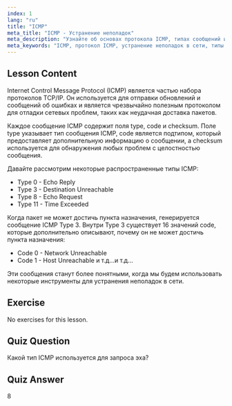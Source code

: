 ```yaml
---
index: 1
lang: "ru"
title: "ICMP"
meta_title: "ICMP - Устранение неполадок"
meta_description: "Узнайте об основах протокола ICMP, типах сообщений и кодах для устранения неполадок в сети. Поймите, как ICMP работает для отладки сетевых проблем."
meta_keywords: "ICMP, протокол ICMP, устранение неполадок в сети, типы ICMP, сети Linux, для начинающих, учебник, руководство"
---
```


## Lesson Content

Internet Control Message Protocol (ICMP) является частью набора протоколов TCP/IP. Он используется для отправки обновлений и сообщений об ошибках и является чрезвычайно полезным протоколом для отладки сетевых проблем, таких как неудачная доставка пакетов.

Каждое сообщение ICMP содержит поля type, code и checksum. Поле type указывает тип сообщения ICMP, code является подтипом, который предоставляет дополнительную информацию о сообщении, а checksum используется для обнаружения любых проблем с целостностью сообщения.

Давайте рассмотрим некоторые распространенные типы ICMP:

- Type 0 - Echo Reply
- Type 3 - Destination Unreachable
- Type 8 - Echo Request
- Type 11 - Time Exceeded

Когда пакет не может достичь пункта назначения, генерируется сообщение ICMP Type 3. Внутри Type 3 существует 16 значений code, которые дополнительно описывают, почему он не может достичь пункта назначения:

- Code 0 - Network Unreachable
- Code 1 - Host Unreachable
  и т.д...и т.д...

Эти сообщения станут более понятными, когда мы будем использовать некоторые инструменты для устранения неполадок в сети.

## Exercise

No exercises for this lesson.

## Quiz Question

Какой тип ICMP используется для запроса эха?

## Quiz Answer

8
